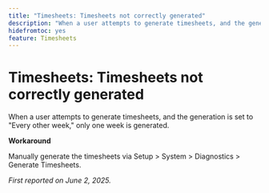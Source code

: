 ```yaml
---
title: "Timesheets: Timesheets not correctly generated"
description: "When a user attempts to generate timesheets, and the generation is set to Every other week, only one week is generated."
hidefromtoc: yes
feature: Timesheets
---
```


# Timesheets: Timesheets not correctly generated

When a user attempts to generate timesheets, and the generation is set to "Every other week," only one week is generated.

**Workaround**

Manually generate the timesheets via Setup > System > Diagnostics > Generate Timesheets.

_First reported on June 2, 2025._
